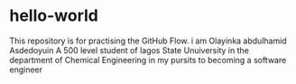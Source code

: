 # hello-world
This repository is for practising the GitHub Flow.
i am Olayinka abdulhamid Asdedoyuin
A 500 level student of lagos State Unuiversity in the department of Chemical Engineering
in my pursits to becoming a software engineer
